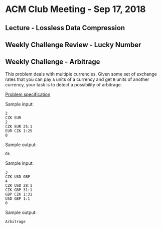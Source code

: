 ACM Club Meeting - Sep 17, 2018
===

Lecture - Lossless Data Compression
---

Weekly Challenge Review - Lucky Number
---

Weekly Challenge - Arbitrage
---

This problem deals with multiple currencies. Given some set of exchange rates that you can pay `A` units of a currency and get `B` units of another currency, your task is to detect a possibility of arbitrage.

[Problem specification](https://open.kattis.com/problems/arbitrage)

Sample input:

```
2
CZK EUR
2
CZK EUR 25:1
EUR CZK 1:25
0
```

Sample output:

```
Ok
```

Sample input:

```
3
CZK USD GBP
4
CZK USD 28:1
CZK GBP 31:1
GBP CZK 1:31
USD GBP 1:1
0
```

Sample output:

```
Arbitrage
```
